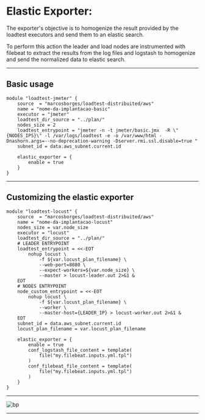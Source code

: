 # Elastic Exporter:

The exporter's objective is to homogenize the result provided by the loadtest executors and send them to an elastic search.

To perform this action the leader and load nodes are instrumented with filebeat to extract the results from the log files and logstash to homogenize and send the normalized data to elastic search.

---

## Basic usage

```hcl
module "loadtest-jmeter" {
    source  = "marcosborges/loadtest-distribuited/aws"
    name = "nome-da-implantacao-basic"
    executor = "jmeter"
    loadtest_dir_source = "../plan/"
    nodes_size = 2
    loadtest_entrypoint = "jmeter -n -t jmeter/basic.jmx  -R \"{NODES_IPS}\" -l /var/logs/loadtest -e -o /var/www/html -Dnashorn.args=--no-deprecation-warning -Dserver.rmi.ssl.disable=true "
    subnet_id = data.aws_subnet.current.id

    elastic_exporter = {
        enable = true
    }
}
```
---

## Customizing the elastic exporter

```hcl
module "loadtest-locust" {
    source  = "marcosborges/loadtest-distribuited/aws"
    name = "nome-da-implantacao-locust"
    nodes_size = var.node_size
    executor = "locust"
    loadtest_dir_source = "../plan/"
    # LEADER ENTRYPOINT
    loadtest_entrypoint = <<-EOT
        nohup locust \
            -f ${var.locust_plan_filename} \
            --web-port=8080 \
            --expect-workers=${var.node_size} \
            --master > locust-leader.out 2>&1 &
    EOT
    # NODES ENTRYPOINT
    node_custom_entrypoint = <<-EOT
        nohup locust \
            -f ${var.locust_plan_filename} \
            --worker \
            --master-host={LEADER_IP} > locust-worker.out 2>&1 &
    EOT
    subnet_id = data.aws_subnet.current.id
    locust_plan_filename = var.locust_plan_filename

    elastic_exporter = {
        enable = true
        conf_logstash_file_content = template(
            file("my.filebeat.inputs.yml.tpl")
        )
        conf_filebeat_file_content = template(
            file("my.filebeat.inputs.yml.tpl")
        )
    }   
}

```
---


![bp](https://github.com/marcosborges/terraform-aws-loadtest-distribuited/raw/master/assets/jmeter-dashboard.png) 


---
